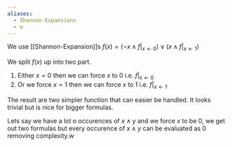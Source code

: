 ```yaml
---
aliases:
  - Shannon-Expansions
  - w
---
```

We use [[Shannon-Expansion]]s
$f(x)=(\neg x \land f|_{x \leftarrow 0}) \lor (x \land f|_{x \leftarrow 1})$

We split $f(x)$ up into two part.
1. Either $x=0$ then we can force $x$ to $0$ i.e. $f|_{x \leftarrow 0}$
2. Or we force $x=1$ then we can force $x$ to $1$ i.e. $f|_{x \leftarrow 1}$

The result are two simpler function that can easier be handled. It looks trivial but is nice for bigger formulas.

Lets say we have a lot o occurences of $x \land y$ and we force $x$ to be 0, we get out two formulas but every occurence of $x \land y$ can be evaluated as $0$ removing complexity.w